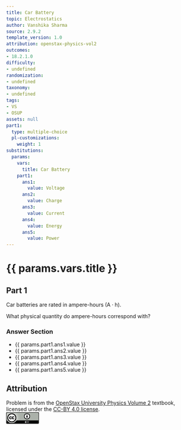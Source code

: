 ```yaml
---
title: Car Battery
topic: Electrostatics
author: Vanshika Sharma
source: 2.9.2
template_version: 1.0
attribution: openstax-physics-vol2
outcomes:
- 18.2.1.0
difficulty:
- undefined
randomization:
- undefined
taxonomy:
- undefined
tags:
- VS
- OSUP
assets: null
part1:
  type: multiple-choice
  pl-customizations:
    weight: 1
substitutions:
  params:
    vars:
      title: Car Battery
    part1:
      ans1:
        value: Voltage
      ans2:
        value: Charge
      ans3:
        value: Current
      ans4:
        value: Energy
      ans5:
        value: Power
---
```

# {{ params.vars.title }}
## Part 1

Car batteries are rated in ampere-hours ($\textrm{A}\cdot\textrm{h}$).

What physical quantity do ampere-hours correspond with?

### Answer Section

- {{ params.part1.ans1.value }}
- {{ params.part1.ans2.value }}
- {{ params.part1.ans3.value }}
- {{ params.part1.ans4.value }}
- {{ params.part1.ans5.value }}

## Attribution

Problem is from the [OpenStax University Physics Volume 2](https://openstax.org/details/books/university-physics-volume-2) textbook, licensed under the [CC-BY 4.0 license](https://creativecommons.org/licenses/by/4.0/).<br>![Image representing the Creative Commons 4.0 BY license.](https://raw.githubusercontent.com/firasm/bits/master/by.png)